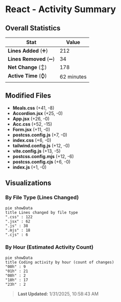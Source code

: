 # React - Activity Summary 

## Overall Statistics

| Stat                   | Value                                                             |
| ---------------------- | ----------------------------------------------------------------- |
| **Lines Added** (➕)   | 212                                          |
| **Lines Removed** (➖) | 34                                        |
| **Net Change** (↕)    | 178                |
| **Active Time** (⌚)   | 62 minutes |


## Modified Files
- **Meals.css** (+41, -8)
- **Accordion.jsx** (+25, -0)
- **App.jsx** (+26, -0)
- **Acc.css** (+52, -15)
- **Form.jsx** (+11, -0)
- **postcss.config.js** (+7, -0)
- **index.css** (+6, -0)
- **tailwind.config.js** (+12, -0)
- **vite.config.js** (+13, -5)
- **postcss.config.mjs** (+12, -6)
- **postcss.config.cjs** (+6, -0)
- **index.js** (+1, -0)

## Visualizations

### By File Type (Lines Changed)

```mermaid
pie showData
title Lines changed by file type
".css" : 122
".jsx" : 62
".js" : 38
".mjs" : 18
".cjs" : 6
```

### By Hour (Estimated Activity Count)

```mermaid
pie showData
title Coding activity by hour (count of changes)
"00h" : 9
"01h" : 21
"08h" : 2
"10h" : 17
"23h" : 2
```


> **Last Updated:** 1/31/2025, 10:58:43 AM